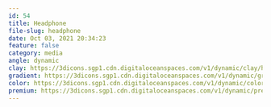 ```yaml
---
id: 54
title: Headphone
file-slug: headphone
date: Oct 03, 2021 20:34:23
feature: false
category: media
angle: dynamic
clay: https://3dicons.sgp1.cdn.digitaloceanspaces.com/v1/dynamic/clay/headphone-dynamic-clay.png
gradient: https://3dicons.sgp1.cdn.digitaloceanspaces.com/v1/dynamic/gradient/headphone-dynamic-gradient.png
color: https://3dicons.sgp1.cdn.digitaloceanspaces.com/v1/dynamic/color/headphone-dynamic-color.png
premium: https://3dicons.sgp1.cdn.digitaloceanspaces.com/v1/dynamic/premium/headphone-dynamic-premium.png
---
```

